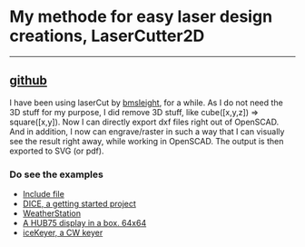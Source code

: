 # My methode for easy laser design creations, LaserCutter2D

---
## [github](https://github.com/Fihl/LaserCutter2D)

I have been using laserCut by [bmsleight](https://github.com/bmsleight/lasercut), for a while. 
As I do not need the 3D stuff for my purpose, I did remove 3D stuff, like cube([x,y,z]) => square([x,y]). 
Now I can directly export dxf files right out of OpenSCAD. 
And in addition, I now can engrave/raster in such a way that I can visually see the result right away, while working in OpenSCAD. The output is then exported to SVG (or pdf). 

### Do see the examples
- [Include file](https://github.com/Fihl/LaserCutter2D/blob/main/Src/LaserCutter2D.scad)
- [DICE, a getting started project](https://github.com/Fihl/LaserCutter2D/tree/main/Src/Dice/)
- [WeatherStation](https://github.com/Fihl/LaserCutter2D/tree/main/Src/WeatherStation/)
- [A HUB75 display in a box. 64x64](https://github.com/Fihl/LaserCutter2D/tree/main/Src/HUB75%2064x64)
- [iceKeyer, a CW keyer](https://github.com/Fihl/LaserCutter2D/tree/main/Src/iceKeyer/)
